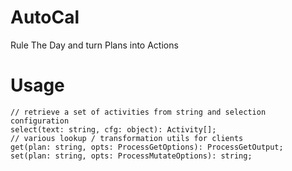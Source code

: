 # AutoCal

Rule The Day and turn Plans into Actions

# Usage

```
// retrieve a set of activities from string and selection configuration
select(text: string, cfg: object): Activity[];
// various lookup / transformation utils for clients
get(plan: string, opts: ProcessGetOptions): ProcessGetOutput;
set(plan: string, opts: ProcessMutateOptions): string;
```